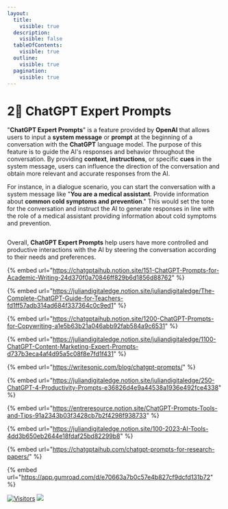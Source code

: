 ```yaml
---
layout:
  title:
    visible: true
  description:
    visible: false
  tableOfContents:
    visible: true
  outline:
    visible: true
  pagination:
    visible: true
---
```


# 2⃣ ChatGPT Expert Prompts

"**ChatGPT Expert Prompts**" is a feature provided by **OpenAI** that allows users to input a **system message** or **prompt** at the beginning of a conversation with the **ChatGPT** language model. The purpose of this feature is to guide the AI's responses and behavior throughout the conversation. By providing **context**, **instructions**, or specific **cues** in the system message, users can influence the direction of the conversation and obtain more relevant and accurate responses from the AI.

For instance, in a dialogue scenario, you can start the conversation with a system message like "**You are a medical assistant**. Provide information about **common cold symptoms and prevention**." This would set the tone for the conversation and instruct the AI to generate responses in line with the role of a medical assistant providing information about cold symptoms and prevention.

<figure><img src="https://media.licdn.com/dms/image/D4D12AQHJZ98o0LMuPw/article-cover_image-shrink_720_1280/0/1683306011047?e=2147483647&#x26;v=beta&#x26;t=xg8huzs14mVUxs6sjg0h214sTbbUtdf689C_t0cNOus" alt=""><figcaption></figcaption></figure>

Overall, **ChatGPT Expert Prompts** help users have more controlled and productive interactions with the AI by steering the conversation according to their needs and preferences.

{% embed url="https://chatgptaihub.notion.site/151-ChatGPT-Prompts-for-Academic-Writing-24d370f0a70846ff829b6d1856d88762" %}

{% embed url="https://juliandigitaledge.notion.site/juliandigitaledge/The-Complete-ChatGPT-Guide-for-Teachers-fd1ff57adb314ad684f337364c0c9ed1" %}

{% embed url="https://chatgptaihub.notion.site/1200-ChatGPT-Prompts-for-Copywriting-a1e5b63b21a046abb92fab584a9c6531" %}

{% embed url="https://juliandigitaledge.notion.site/juliandigitaledge/1100-ChatGPT-Content-Marketing-Expert-Prompts-d737b3eca4af4d95a5c08f8e7fd1f431" %}

{% embed url="https://writesonic.com/blog/chatgpt-prompts/" %}

{% embed url="https://juliandigitaledge.notion.site/juliandigitaledge/250-ChatGPT-4-Productivity-Prompts-e36826d4e9a44538a1936e492fce4338" %}

{% embed url="https://entreresource.notion.site/ChatGPT-Prompts-Tools-and-Tips-91a2343b03f3428cb7b2f4298f938733" %}

{% embed url="https://juliandigitaledge.notion.site/100-2023-AI-Tools-4dd3b650eb2644e18fdaf25bd82299b8" %}

{% embed url="https://chatgptaihub.com/chatgpt-prompts-for-research-papers/" %}

{% embed url="https://app.gumroad.com/d/e70663a7b0c57e4b827cf9dcfd131b72" %}

[![Visitors](https://api.visitorbadge.io/api/visitors?path=https%3A%2F%2Fgithub.com%2Fdrshahizan\&labelColor=%23697689\&countColor=%23555555\&style=plastic)](https://visitorbadge.io/status?path=https%3A%2F%2Fgithub.com%2Fdrshahizan) ![](https://hit.yhype.me/github/profile?user\_id=81284918)
